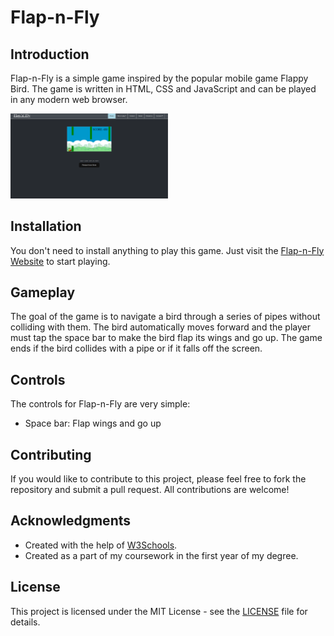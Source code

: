 # Flap-n-Fly

## Introduction

Flap-n-Fly is a simple game inspired by the popular mobile game Flappy Bird. The game is written in HTML, CSS and JavaScript and can be played in any modern web browser.

<img width="50%" src="assets/images/ss.png">

## Installation

You don't need to install anything to play this game. Just visit the [Flap-n-Fly Website](https://flapnfly.netlify.app/) to start playing.

## Gameplay

The goal of the game is to navigate a bird through a series of pipes without colliding with them. The bird automatically moves forward and the player must tap the space bar to make the bird flap its wings and go up. The game ends if the bird collides with a pipe or if it falls off the screen.

## Controls

The controls for Flap-n-Fly are very simple:

- Space bar: Flap wings and go up

## Contributing

If you would like to contribute to this project, please feel free to fork the repository and submit a pull request. All contributions are welcome!

## Acknowledgments

- Created with the help of [W3Schools](https://w3schools.com/).
- Created as a part of my coursework in the first year of my degree.

## License

This project is licensed under the MIT License - see the [LICENSE](LICENSE) file for details.
